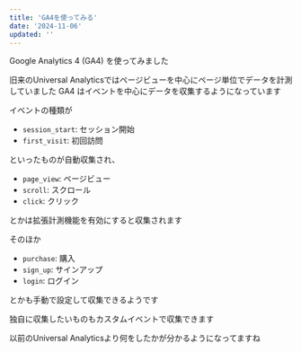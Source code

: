 ```yaml
---
title: 'GA4を使ってみる'
date: '2024-11-06'
updated: ''
---
```


Google Analytics 4 (GA4) を使ってみました  

旧来のUniversal Analyticsではページビューを中心にページ単位でデータを計測していました
GA4 はイベントを中心にデータを収集するようになっています

イベントの種類が

- `session_start`: セッション開始
- `first_visit`: 初回訪問

といったものが自動収集され、

- `page_view`: ページビュー
- `scroll`: スクロール
- `click`: クリック

とかは拡張計測機能を有効にすると収集されます

そのほか

- `purchase`: 購入
- `sign_up`: サインアップ
- `login`: ログイン

とかも手動で設定して収集できるようです

独自に収集したいものもカスタムイベントで収集できます  

以前のUniversal Analyticsより何をしたかが分かるようになってますね  
